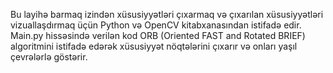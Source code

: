 Bu layihə barmaq izindən xüsusiyyətləri çıxarmaq və çıxarılan xüsusiyyətləri vizuallaşdırmaq üçün Python və OpenCV kitabxanasından istifadə edir. 
Main.py hissəsində verilən kod ORB (Oriented FAST and Rotated BRIEF) algoritmini istifadə edərək xüsusiyyət nöqtələrini çıxarır və onları yaşıl çevrələrlə göstərir.
